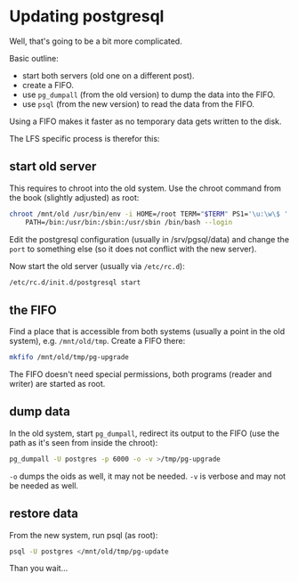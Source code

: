 # Updating postgresql

Well, that's going to be a bit more complicated.

Basic outline:
- start both servers (old one on a different post).
- create a FIFO.
- use `pg_dumpall` (from the old version) to dump the data into the FIFO.
- use `psql` (from the new version) to read the data from the FIFO.

Using a FIFO makes it faster as no temporary data gets written to the disk.

The LFS specific process is therefor this:

## start old server

This requires to chroot into the old system. Use the chroot command from the book (slightly adjusted) as root:
```BASH
chroot /mnt/old /usr/bin/env -i HOME=/root TERM="$TERM" PS1='\u:\w\$ ' \
	PATH=/bin:/usr/bin:/sbin:/usr/sbin /bin/bash --login
```

Edit the postgresql configuration (usually in /srv/pgsql/data) and change the `port` to something else (so it does not conflict with the new server).

Now start the old server (usually via `/etc/rc.d`):
```BASH
/etc/rc.d/init.d/postgresql start
```

## the FIFO

Find a place that is accessible from both systems (usually a point in the old system), e.g. `/mnt/old/tmp`. Create a FIFO there:
```BASH
mkfifo /mnt/old/tmp/pg-upgrade
```
The FIFO doesn't need special permissions, both programs (reader and writer) are started as root.

## dump data

In the old system, start `pg_dumpall`, redirect its output to the FIFO (use the path as it's seen from inside the chroot):
```BASH
pg_dumpall -U postgres -p 6000 -o -v >/tmp/pg-upgrade
```
`-o` dumps the oids as well, it may not be needed. `-v` is verbose and may not be needed as well.

## restore data

From the new system, run psql (as root):
```BASH
psql -U postgres </mnt/old/tmp/pg-update
```

Than you wait...


